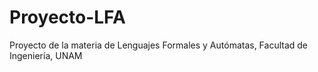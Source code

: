 # Proyecto-LFA
Proyecto de la materia de Lenguajes Formales y Autómatas, Facultad de Ingeniería, UNAM
